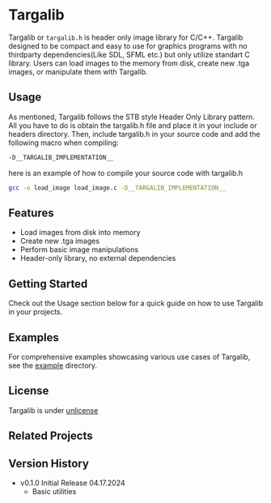 # Targalib

Targalib or `targalib.h` is header only image library for C/C++. Targalib designed to be compact and easy to use for graphics programs with no thirdparty dependencies(Like SDL, SFML etc.) but only utilize standart C library.
Users can load images to the memory from disk, create new .tga images, or manipulate them with Targalib.

## Usage
As mentioned, Targalib follows the STB style Header Only Library pattern. All you have to do is obtain the targalib.h file and place it in your include or headers directory. Then, include targalib.h in your source code and add the following macro when compiling:
```bash
-D__TARGALIB_IMPLEMENTATION__
```
here is an example of how to compile your source code with targalib.h
```bash
gcc -o load_image load_image.c -D__TARGALIB_IMPLEMENTATION__
```

## Features
- Load images from disk into memory
- Create new .tga images
- Perform basic image manipulations
- Header-only library, no external dependencies

## Getting Started
Check out the Usage section below for a quick guide on how to use Targalib in your projects.

## Examples
For comprehensive examples showcasing various use cases of Targalib, see the [example](./example/) directory.

## License
Targalib is under [unlicense](./LICENSE)

## Related Projects

## Version History
- v0.1.0    Initial Release 04.17.2024
  - Basic utilities